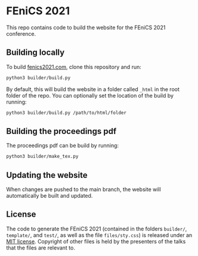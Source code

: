 FEniCS 2021
===========

This repo contains code to build the website for the FEniCS 2021 conference.

Building locally
----------------
To build [fenics2021.com](https://fenics2021.com), clone this repository
and run:

```bash
python3 builder/build.py
```

By default, this will build the website in a folder called `_html` in the
root folder of the repo. You can optionally set the location of the build
by running:

```bash
python3 builder/build.py /path/to/html/folder
```

Building the proceedings pdf
----------------------------
The proceedings pdf can be build by running:

```bash
python3 builder/make_tex.py
```

Updating the website
--------------------
When changes are pushed to the main branch, the website will automatically
be built and updated.

License
-------
The code to generate the FEniCS 2021 (contained in the folders `builder/`,
`template/`, and `test/`, as well as the file `files/sty.css`) is released
under an [MIT license](/LICENSE). Copyright of other files is held by the
presenters of the talks that the files are relevant to.
